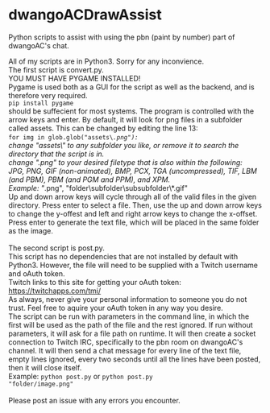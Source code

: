 # dwangoACDrawAssist
Python scripts to assist with using the pbn (paint by number) part of dwangoAC's chat.

All of my scripts are in Python3. Sorry for any inconvience.<br>
The first script is convert.py.<br>
YOU MUST HAVE PYGAME INSTALLED!<br>
Pygame is used both as a GUI for the script as well as the backend, and is therefore very required.<br>
<code>pip install pygame</code><br>
should be suffecient for most systems. The program is controlled with the arrow keys and enter. By default, it will look for png files in a subfolder called assets. This can be changed by editing the line 13:<br>
<code>for img in glob.glob("assets\\*.png"):</code><br>
change "assets\\" to any subfolder you like, or remove it to search the directory that the script is in.<br>
change ".png" to your desired filetype that is also within the following:<br>
JPG, PNG, GIF (non-animated), BMP, PCX, TGA (uncompressed), TIF, LBM (and PBM), PBM (and PGM and PPM), and XPM.<br>
Example: "*.png", "folder\\subfolder\\subsubfolder\\*.gif"<br>
Up and down arrow keys will cycle through all of the valid files in the given directory. Press enter to select a file. Then, use the up and down arrow keys to change the y-offest and left and right arrow keys to change the x-offset. Press enter to generate the text file, which will be placed in the same folder as the image.<br><br>
The second script is post.py.<br>
This script has no dependencies that are not installed by default with Python3. However, the file will need to be supplied with a Twitch username and oAuth token.<br>
Twitch links to this site for getting your oAuth token:<br>
<url>https://twitchapps.com/tmi/</url><br>
As always, never give your personal information to someone you do not trust. Feel free to aquire your oAuth token in any way you desire.<br>
The script can be run with parameters in the command line, in which the first will be used as the path of the file and the rest ignored. If run without parameters, it will ask for a file path on runtime. It will then create a socket connection to Twitch IRC, specifically to the pbn room on dwangoAC's channel. It will then send a chat message for every line of the text file, empty lines ignored, every two seconds until all the lines have been posted, then it will close itself.<br>
Example: <code>python post.py</code> or <code>python post.py "folder/image.png"</code><br><br>
Please post an issue with any errors you encounter.
